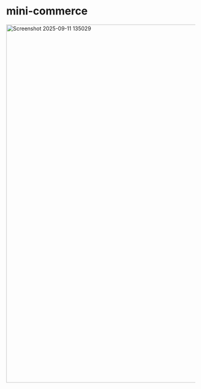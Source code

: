 ﻿# mini-commerce


<img width="1902" height="953" alt="Screenshot 2025-09-11 135029" src="https://github.com/user-attachments/assets/bca64f60-27b7-443e-97fb-1ffc594fc347" />
